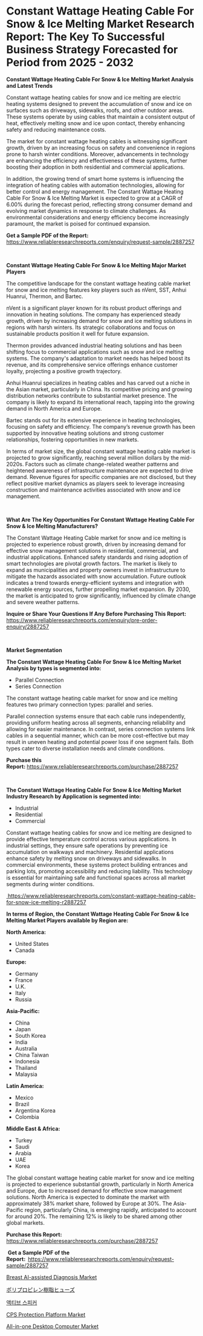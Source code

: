 <p><h1>Constant Wattage Heating Cable For Snow & Ice Melting Market Research Report: The Key To Successful Business Strategy Forecasted for Period from 2025 - 2032</h1></p><p><strong>Constant Wattage Heating Cable For Snow & Ice Melting Market Analysis and Latest Trends</strong></p>
<p><p>Constant wattage heating cables for snow and ice melting are electric heating systems designed to prevent the accumulation of snow and ice on surfaces such as driveways, sidewalks, roofs, and other outdoor areas. These systems operate by using cables that maintain a consistent output of heat, effectively melting snow and ice upon contact, thereby enhancing safety and reducing maintenance costs.</p><p>The market for constant wattage heating cables is witnessing significant growth, driven by an increasing focus on safety and convenience in regions prone to harsh winter conditions. Moreover, advancements in technology are enhancing the efficiency and effectiveness of these systems, further boosting their adoption in both residential and commercial applications. </p><p>In addition, the growing trend of smart home systems is influencing the integration of heating cables with automation technologies, allowing for better control and energy management. The Constant Wattage Heating Cable For Snow & Ice Melting Market is expected to grow at a CAGR of 6.00% during the forecast period, reflecting strong consumer demand and evolving market dynamics in response to climate challenges. As environmental considerations and energy efficiency become increasingly paramount, the market is poised for continued expansion.</p></p>
<p><strong>Get a Sample PDF of the Report:&nbsp;</strong> <a href="https://www.reliableresearchreports.com/enquiry/request-sample/2887257?utm_campaign=38&utm_medium=2&utm_source=Github&utm_content=ia&utm_term=14032025&utm_id=constant-wattage-heating-cable-for-snow-ice-melting">https://www.reliableresearchreports.com/enquiry/request-sample/2887257</a></p>
<p>&nbsp;</p>
<p><strong>Constant Wattage Heating Cable For Snow & Ice Melting Major Market Players</strong></p>
<p><p>The competitive landscape for the constant wattage heating cable market for snow and ice melting features key players such as nVent, SST, Anhui Huanrui, Thermon, and Bartec. </p><p>nVent is a significant player known for its robust product offerings and innovation in heating solutions. The company has experienced steady growth, driven by increasing demand for snow and ice melting solutions in regions with harsh winters. Its strategic collaborations and focus on sustainable products position it well for future expansion.</p><p>Thermon provides advanced industrial heating solutions and has been shifting focus to commercial applications such as snow and ice melting systems. The company's adaptation to market needs has helped boost its revenue, and its comprehensive service offerings enhance customer loyalty, projecting a positive growth trajectory.</p><p>Anhui Huanrui specializes in heating cables and has carved out a niche in the Asian market, particularly in China. Its competitive pricing and growing distribution networks contribute to substantial market presence. The company is likely to expand its international reach, tapping into the growing demand in North America and Europe.</p><p>Bartec stands out for its extensive experience in heating technologies, focusing on safety and efficiency. The company’s revenue growth has been supported by innovative heating solutions and strong customer relationships, fostering opportunities in new markets.</p><p>In terms of market size, the global constant wattage heating cable market is projected to grow significantly, reaching several million dollars by the mid-2020s. Factors such as climate change-related weather patterns and heightened awareness of infrastructure maintenance are expected to drive demand. Revenue figures for specific companies are not disclosed, but they reflect positive market dynamics as players seek to leverage increasing construction and maintenance activities associated with snow and ice management.</p></p>
<p>&nbsp;</p>
<p><strong>What Are The Key Opportunities For Constant Wattage Heating Cable For Snow & Ice Melting Manufacturers?</strong></p>
<p><p>The Constant Wattage Heating Cable market for snow and ice melting is projected to experience robust growth, driven by increasing demand for effective snow management solutions in residential, commercial, and industrial applications. Enhanced safety standards and rising adoption of smart technologies are pivotal growth factors. The market is likely to expand as municipalities and property owners invest in infrastructure to mitigate the hazards associated with snow accumulation. Future outlook indicates a trend towards energy-efficient systems and integration with renewable energy sources, further propelling market expansion. By 2030, the market is anticipated to grow significantly, influenced by climate change and severe weather patterns.</p></p>
<p><strong>Inquire or Share Your Questions If Any Before Purchasing This Report:</strong> <a href="https://www.reliableresearchreports.com/enquiry/pre-order-enquiry/2887257?utm_campaign=38&utm_medium=2&utm_source=Github&utm_content=ia&utm_term=14032025&utm_id=constant-wattage-heating-cable-for-snow-ice-melting">https://www.reliableresearchreports.com/enquiry/pre-order-enquiry/2887257</a></p>
<p>&nbsp;</p>
<p><strong>Market Segmentation</strong></p>
<p><strong>The Constant Wattage Heating Cable For Snow & Ice Melting Market Analysis by types is segmented into:</strong></p>
<p><ul><li>Parallel Connection</li><li>Series Connection</li></ul></p>
<p><p>The constant wattage heating cable market for snow and ice melting features two primary connection types: parallel and series. </p><p>Parallel connection systems ensure that each cable runs independently, providing uniform heating across all segments, enhancing reliability and allowing for easier maintenance. In contrast, series connection systems link cables in a sequential manner, which can be more cost-effective but may result in uneven heating and potential power loss if one segment fails. Both types cater to diverse installation needs and climate conditions.</p></p>
<p><strong>Purchase this Report:&nbsp;</strong><a href="https://www.reliableresearchreports.com/purchase/2887257?utm_campaign=38&utm_medium=2&utm_source=Github&utm_content=ia&utm_term=14032025&utm_id=constant-wattage-heating-cable-for-snow-ice-melting">https://www.reliableresearchreports.com/purchase/2887257</a></p>
<p>&nbsp;</p>
<p><strong>The Constant Wattage Heating Cable For Snow & Ice Melting Market Industry Research by Application is segmented into:</strong></p>
<p><ul><li>Industrial</li><li>Residential</li><li>Commercial</li></ul></p>
<p><p>Constant wattage heating cables for snow and ice melting are designed to provide effective temperature control across various applications. In industrial settings, they ensure safe operations by preventing ice accumulation on walkways and machinery. Residential applications enhance safety by melting snow on driveways and sidewalks. In commercial environments, these systems protect building entrances and parking lots, promoting accessibility and reducing liability. This technology is essential for maintaining safe and functional spaces across all market segments during winter conditions.</p></p>
<p><a href="https://www.reliableresearchreports.com/constant-wattage-heating-cable-for-snow-ice-melting-r2887257?utm_campaign=38&utm_medium=2&utm_source=Github&utm_content=ia&utm_term=14032025&utm_id=constant-wattage-heating-cable-for-snow-ice-melting">&nbsp;https://www.reliableresearchreports.com/constant-wattage-heating-cable-for-snow-ice-melting-r2887257</a></p>
<p><strong>In terms of Region, the Constant Wattage Heating Cable For Snow & Ice Melting Market Players available by Region are:</strong></p>
<p>
    <p> <strong> North America: </strong>
        <ul>
            <li>United States</li>
            <li>Canada</li>
        </ul>
        </p> 
    <p> <strong> Europe: </strong>
        <ul>
            <li>Germany</li>
            <li>France</li>
            <li>U.K.</li>
            <li>Italy</li>
            <li>Russia</li>
        </ul>
        </p> 
    <p> <strong> Asia-Pacific: </strong>
        <ul>
            <li>China</li>
            <li>Japan</li>
            <li>South Korea</li>
            <li>India</li>
            <li>Australia</li>
            <li>China Taiwan</li>
            <li>Indonesia</li>
            <li>Thailand</li>
            <li>Malaysia</li>
        </ul>
        </p> 
    <p> <strong> Latin America: </strong>
        <ul>
            <li>Mexico</li>
            <li>Brazil</li>
            <li>Argentina Korea</li>
            <li>Colombia</li>
        </ul>
        </p> 
    <p> <strong> Middle East & Africa: </strong>
        <ul>
            <li>Turkey</li>
            <li>Saudi</li>
            <li>Arabia</li>
            <li>UAE</li>
            <li>Korea</li>
        </ul>
    </p>
    </p>
<p><p>The global constant wattage heating cable market for snow and ice melting is projected to experience substantial growth, particularly in North America and Europe, due to increased demand for effective snow management solutions. North America is expected to dominate the market with approximately 38% market share, followed by Europe at 30%. The Asia-Pacific region, particularly China, is emerging rapidly, anticipated to account for around 20%. The remaining 12% is likely to be shared among other global markets.</p></p>
<p><strong>Purchase this Report: </strong><a href="https://www.reliableresearchreports.com/purchase/2887257?utm_campaign=38&utm_medium=2&utm_source=Github&utm_content=ia&utm_term=14032025&utm_id=constant-wattage-heating-cable-for-snow-ice-melting">https://www.reliableresearchreports.com/purchase/2887257</a></p>
<p>&nbsp;<strong>Get a Sample PDF of the Report:&nbsp;&nbsp;</strong><a href="https://www.reliableresearchreports.com/enquiry/request-sample/2887257?utm_campaign=38&utm_medium=2&utm_source=Github&utm_content=ia&utm_term=14032025&utm_id=constant-wattage-heating-cable-for-snow-ice-melting">https://www.reliableresearchreports.com/enquiry/request-sample/2887257</a></p>
<p><strong></strong></p>
<p><p><a href="https://github.com/moratronak3q/Market-Research-Report-List-1/blob/main/breast-ai-assisted-diagnosis-market.md?utm_campaign=38&utm_medium=2&utm_source=Github&utm_content=ia&utm_term=14032025&utm_id=constant-wattage-heating-cable-for-snow-ice-melting">Breast AI-assisted Diagnosis Market</a></p><p><a href="https://github.com/mohamedbakry57/Market-Research-Report-List-7/blob/main/553233944542.md?utm_campaign=38&utm_medium=2&utm_source=Github&utm_content=ia&utm_term=14032025&utm_id=constant-wattage-heating-cable-for-snow-ice-melting">ポリプロピレン樹脂ヒューズ</a></p><p><a href="https://github.com/laholand/Market-Research-Report-List-7/blob/main/812013344936.md?utm_campaign=38&utm_medium=2&utm_source=Github&utm_content=ia&utm_term=14032025&utm_id=constant-wattage-heating-cable-for-snow-ice-melting">액티브 스피커</a></p><p><a href="https://github.com/jugutstam/Market-Research-Report-List-1/blob/main/cps-protection-platform-market.md?utm_campaign=38&utm_medium=2&utm_source=Github&utm_content=ia&utm_term=14032025&utm_id=constant-wattage-heating-cable-for-snow-ice-melting">CPS Protection Platform Market</a></p><p><a href="https://github.com/reahmmunises/Market-Research-Report-List-1/blob/main/all-in-one-desktop-computer-market.md?utm_campaign=38&utm_medium=2&utm_source=Github&utm_content=ia&utm_term=14032025&utm_id=constant-wattage-heating-cable-for-snow-ice-melting">All-in-one Desktop Computer Market</a></p></p>